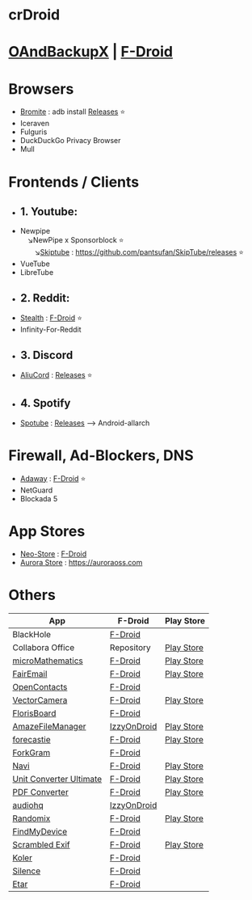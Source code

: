 # crDroid

# [OAndBackupX](https://github.com/NeoApplications/Neo-Backup) | [F-Droid](https://f-droid.org/packages/com.machiav3lli.backup/)

# Browsers
* [Bromite](https://github.com/bromite/bromite) : adb install [Releases](https://github.com/bromite/bromite/releases) ⭐
* Iceraven 
* Fulguris 
* DuckDuckGo Privacy Browser
* Mull

# Frontends / Clients

- ## 1. Youtube:

* Newpipe<br>&emsp;↘️NewPipe x Sponsorblock ⭐<br>&emsp;&emsp;↘️[Skiptube](https://github.com/pantsufan/SkipTube) : https://github.com/pantsufan/SkipTube/releases ⭐
* VueTube
* LibreTube

- ## 2. Reddit:

* [Stealth](https://gitlab.com/cosmosapps/stealth) : [F-Droid](https://f-droid.org/packages/com.cosmos.unreddit/) ⭐
* Infinity-For-Reddit

- ## 3. Discord

* [AliuCord](https://github.com/Aliucord/Aliucord) : [Releases](https://github.com/Aliucord/Aliucord/releases/latest/download/Installer-release.apk) ⭐

- ## 4. Spotify

* [Spotube](https://github.com/KRTirtho/spotube) : [Releases](https://github.com/krtirtho/spotube/releases) --> Android-allarch

# Firewall, Ad-Blockers, DNS

* [Adaway](https://github.com/AdAway/AdAway) : [F-Droid](https://f-droid.org/packages/org.adaway/) ⭐
* NetGuard
* Blockada 5 

# App Stores

* [Neo-Store](https://github.com/NeoApplications/Neo-Store) : [F-Droid](https://f-droid.org/packages/com.looker.droidify/)
* [Aurora Store](https://gitlab.com/AuroraOSS/AuroraStore) : https://auroraoss.com

# Others

| App | F-Droid | Play Store |
|-|-|-|
| BlackHole | [F-Droid](https://f-droid.org/packages/com.shadow.blackhole/) |
| Collabora Office | Repository | [Play Store](https://play.google.com/store/apps/details?id=com.collabora.libreoffice) |
| [microMathematics](https://github.com/mkulesh/microMathematics) | [F-Droid](https://f-droid.org/packages/com.mkulesh.micromath.plus) | [Play Store](https://play.google.com/store/apps/details?id=com.mkulesh.micromath.plus) |
| [FairEmail](https://github.com/M66B/FairEmail) | [F-Droid](https://f-droid.org/en/packages/eu.faircode.email/) | [Play Store](https://play.google.com/store/apps/details?id=eu.faircode.email) |
| [OpenContacts](https://gitlab.com/sultanahamer/OpenContacts) | [F-Droid](https://f-droid.org/app/opencontacts.open.com.opencontacts) | |
| [VectorCamera](https://github.com/dozingcat/VectorCamera) | [F-Droid](https://f-droid.org/packages/com.dozingcatsoftware.vectorcamera/) | [Play Store](https://play.google.com/store/apps/details?id=com.dozingcatsoftware.vectorcamera) |
| [FlorisBoard](https://github.com/florisboard/florisboard) | [F-Droid](https://f-droid.org/packages/dev.patrickgold.florisboard) | |
| [AmazeFileManager](https://github.com/TeamAmaze/AmazeFileManager) | [IzzyOnDroid](https://apt.izzysoft.de/fdroid/index/apk/com.amaze.filemanager) | [Play Store](https://play.google.com/store/apps/details?id=com.amaze.filemanager) |
| [forecastie](https://github.com/martykan/forecastie) | [F-Droid](https://f-droid.org/repository/browse/?fdid=cz.martykan.forecastie) | [Play Store](https://play.google.com/store/apps/details?id=com.casticalabs.forecastie) |
| [ForkGram](https://github.com/Forkgram/TelegramAndroid) | [F-Droid](https://f-droid.org/app/org.forkgram.messenger) | |
| [Navi](https://github.com/TachibanaGeneralLaboratories/download-navi) | [F-Droid](https://f-droid.org/en/packages/com.tachibana.downloader/) | [Play Store](https://play.google.com/store/apps/details?id=com.tachibana.downloader) |
| [Unit Converter Ultimate](https://github.com/physphil/UnitConverterUltimate) | [F-Droid](https://f-droid.org/en/packages/com.physphil.android.unitconverterultimate/) | [Play Store](https://play.google.com/store/apps/details?id=com.physphil.android.unitconverterultimate)  |
| [PDF Converter](https://github.com/Swati4star/Images-to-PDF) | [F-Droid](https://f-droid.org/packages/swati4star.createpdf/) | [Play Store](https://play.google.com/store/apps/details?id=swati4star.createpdf)  |
| [audiohq](https://github.com/Alcatraz323/audiohq_md2) | [IzzyOnDroid](https://android.izzysoft.de/repo/apk/io.alcatraz.audiohq) | |
| [Randomix](https://github.com/m-i-n-a-r/randomix) | [F-Droid](https://f-droid.org/packages/com.minar.randomix/) | [Play Store](https://play.google.com/store/apps/details?id=com.minar.randomix) |
| [FindMyDevice](https://gitlab.com/Nulide/findmydevice) | [F-Droid](https://f-droid.org/packages/de.nulide.findmydevice/) | |
| [Scrambled Exif](https://gitlab.com/juanitobananas/scrambled-exif) | [F-Droid](https://f-droid.org/app/com.jarsilio.android.scrambledeggsif) | [Play Store](https://play.google.com/store/apps/details?id=com.jarsilio.android.scrambledeggsif) |
| [Koler]() | [F-Droid]() | |
| [Silence]() | [F-Droid]() ||
| [Etar]() | [F-Droid](https://f-droid.org/en/packages/ws.xsoh.etar/) ||
